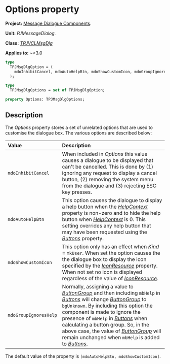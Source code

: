 # Options property

**Project:** [Message Dialogue Components](../API.md).

**Unit:** _PJMessageDialog_.

**Class:** _[TPJVCLMsgDlg](./TPJVCLMsgDlg.md)_

**Applies to:** ~>3.0

```pascal
type
  TPJMsgDlgOption = (
    mdoInhibitCancel, mdoAutoHelpBtn, mdoShowCustomIcon, mdoGroupIgnoresHelp
  );

type
  TPJMsgDlgOptions = set of TPJMsgDlgOption;

property Options: TPJMsgDlgOptions;
```

## Description

The _Options_ property stores a set of unrelated options that are used to customise the dialogue box. The various options are described below:

| Value | Description |
|:------|:------------|
| `mdoInhibitCancel` | When included in _Options_ this value causes a dialogue to be displayed that can't be cancelled. This is done by (1) ignoring any request to display a cancel button, (2) removing the system menu from the dialogue and (3) rejecting ESC key presses. |
| `mdoAutoHelpBtn` | This option causes the dialogue to display a help button when the _[HelpContext](./TPJVCLMsgDlg-HelpContext.md)_ property is non-zero and to hide the help button when _[HelpContext](./TPJVCLMsgDlg-HelpContext.md)_ is 0. This setting overrides any help button that may have been requested using the _[Buttons](./TPJVCLMsgDlg-Buttons.md)_ property. |
| `mdoShowCustomIcon` | This option only has an effect when _[Kind](./TPJVCLMsgDlg-Kind.md)_ = `mkUser`. When set the option causes the the dialogue box to display the icon specified by the _[IconResource](./TPJVCLMsgDlg-IconResource.md)_ property. When not set no icon is displayed regardless of the value of _[IconResource](./TPJVCLMsgDlg-IconResource.md)_. |
| `mdoGroupIgnoresHelp` | Normally, assigning a value to _[ButtonGroup](./TPJVCLMsgDlg-ButtonGroup.md)_ and then including `mbHelp` in _[Buttons](./TPJVCLMsgDlg-Buttons.md)_ will change _[ButtonGroup](./TPJVCLMsgDlg-ButtonGroup.md)_ to `bgUnknown`. By including this option the component is made to ignore the presence of `mbHelp` in _[Buttons](./TPJVCLMsgDlg-Buttons.md)_ when calculating a button group. So, in the above case, the value of _[ButtonGroup](./TPJVCLMsgDlg-ButtonGroup.md)_ will remain unchanged when `mbHelp` is added to _[Buttons](./TPJVCLMsgDlg-Buttons.md)_. |

The default value of the property is `[mdoAutoHelpBtn, mdoShowCustomIcon]`.
